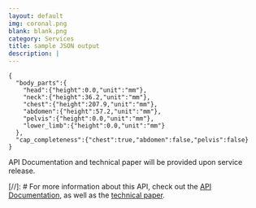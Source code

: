 ```yaml
---
layout: default
img: coronal.png
blank: blank.png
category: Services
title: sample JSON output
description: |
---
```


  ```
  {
    "body_parts":{
      "head":{"height":0.0,"unit":"mm"},
      "neck":{"height":36.2,"unit":"mm"},
      "chest":{"height":207.9,"unit":"mm"},
      "abdomen":{"height":57.2,"unit":"mm"},
      "pelvis":{"height":0.0,"unit":"mm"},
      "lower_limb":{"height":0.0,"unit":"mm"}
    },
    "cap_completeness":{"chest":true,"abdomen":false,"pelvis":false}
  }
  ```

API Documentation and technical paper will be provided upon service release.

[//]: # For more information about this API, check out the [API Documentation](http://sawtellellc.github.io/#contact), as well as the [technical paper](http://sawtellellc.github.io/#contact).


